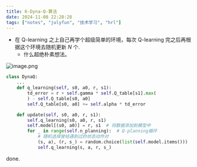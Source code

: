 ```yaml
---
title: 6-Dyna-Q-算法
date: 2024-11-08 22:28:28
tags: ["notes", "julyfun", "技术学习", "hrl"]
---
```

- 在 Q-learning 之上自己再学个超级简单的环境，每次 Q-learning 完之后再根据这个环境去随机更新 $N$ 个.
    - 什么超绝朴素想法。

![image.png](https://how-to-1258460161.cos.ap-shanghai.myqcloud.com/how-to/20241108222049.webp)

```python
class DynaQ:
    ...
    def q_learning(self, s0, a0, r, s1):
        td_error = r + self.gamma * self.Q_table[s1].max(
        ) - self.Q_table[s0, a0]
        self.Q_table[s0, a0] += self.alpha * td_error

    def update(self, s0, a0, r, s1):
        self.q_learning(s0, a0, r, s1)
        self.model[(s0, a0)] = r, s1  # 将数据添加到模型中
        for _ in range(self.n_planning):  # Q-planning循环
            # 随机选择曾经遇到过的状态动作对
            (s, a), (r, s_) = random.choice(list(self.model.items()))
            self.q_learning(s, a, r, s_)
```

done.
